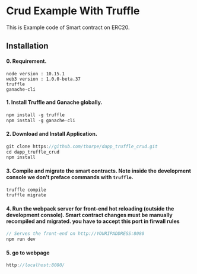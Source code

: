 # Crud Example With Truffle
This is Example code of Smart contract on ERC20.


## Installation

#### 0. Requirement.
```
node version : 10.15.1
web3 version : 1.0.0-beta.37
truffle
ganache-cli
```


#### 1. Install Truffle and Ganache globally.
 ```javascript
npm install -g truffle
npm install -g ganache-cli
 ```

#### 2. Download and Install Application.
 ```javascript
git clone https://github.com/thorpe/dapp_truffle_crud.git
cd dapp_truffle_crud
npm install
 ```

#### 3. Compile and migrate the smart contracts. Note inside the development console we don't preface commands with `truffle`.
```javascript
truffle compile
truffle migrate
```

#### 4. Run the webpack server for front-end hot reloading (outside the development console). Smart contract changes must be manually recompiled and migrated. you have to accept this port in firwall rules
 ```javascript
// Serves the front-end on http://YOURIPADDRESS:8080
npm run dev
 ```


#### 5. go to webpage
```javascript
http://localhost:8080/
```
